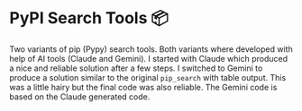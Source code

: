 # PyPI Search Tools 📦

Two variants of pip (Pypy) search tools. Both variants where developed with help
of AI tools (Claude and Gemini). I started with Claude which produced a nice and
reliable solution after a few steps. I switched to Gemini to produce a solution
similar to the original `pip_search` with table output. This was a little hairy
but the final code was also reliable. The Gemini code is based on the Claude
generated code.

